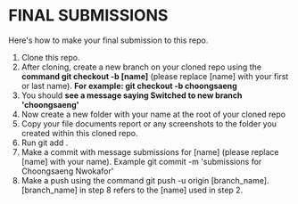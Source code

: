 
# FINAL SUBMISSIONS
Here's how to make your final submission to this repo.
1. Clone this repo.
2. After cloning, create a new branch on your cloned repo using the **command git checkout -b [name]** (please replace [name] with your first or last name). **For example: git checkout -b choongsaeng**
3. You should **see a message saying Switched to new branch 'choongsaeng'**
4. Now create a new folder with your name at the root of your cloned repo
5. Copy your file documents report or any screenshots to the folder you created within this cloned repo.
6. Run git add .
7. Make a commit with message submissions for [name] (please replace [name] with your name). Example git commit -m 'submissions for Choongsaeng Nwokafor'
8. Make a push using the command git push -u origin [branch_name].
[branch_name] in step 8 refers to the [name] used in step 2.
